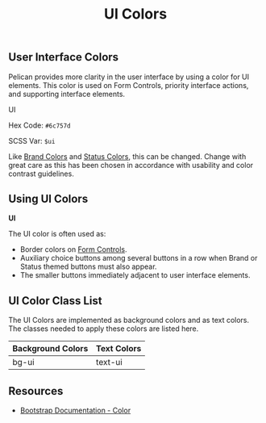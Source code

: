 ﻿---
title: UI Colors
summary: Pelican uses UI colors to help define important interface cues.
tags: color
layout: guide
eleventyNavigation:
  key: UI Colors
  parent: Foundation
  order: 3
  excerpt: Pelican uses UI colors to help define important interface cues.
  img: /img/illustrations/illus-ui-colors.svg
--- 

## User Interface Colors

Pelican provides more clarity in the user interface by using a color for UI elements. This color is used on Form Controls, priority interface actions, and supporting interface elements. 

<div class="row mb-5">
  <div class="col-md-6 col-xl-3">
    <div class="card border-0">
      <div class="bg-ui rounded-top pd-color-block"></div>
      <div class="card-body">
        <p class="mb-0 fw-bold">UI</p>
        <p class="mb-0">Hex Code: <code>#6c757d</code></p>
        <p class="mb-0">SCSS Var: <code>$ui</code></p>
      </div>
    </div>
  </div>
</div>

Like [Brand Colors](/foundation/status-colors) and [Status Colors](/foundation/status-colors), this can be changed. Change with great care as this has been chosen in accordance with usability and color contrast guidelines.

## Using UI Colors

**UI**

The UI color is often used as:

- Border colors on [Form Controls](/form-controls/).
- Auxiliary choice buttons among several buttons in a row when Brand or Status themed buttons must also appear.
- The smaller buttons immediately adjacent to user interface elements.

## UI Color Class List

The UI Colors are implemented as background colors and as text colors. The classes needed to apply these colors are listed here.

<div class="table-wrapper">
  <table class="table table-striped mb-5">
    <thead>
      <tr>
        <th>Background Colors</th>
        <th>Text Colors</th>
      </tr>
    </thead>
    <tbody>
      <tr>
        <td><span class="h5"><span class="badge badge-ui">bg-ui</span></span></td>
        <td><span class="h5"><span class="badge bg-transparent text-ui">text-ui</span></span></td>
      </tr>                             
    </tbody>
  </table>
</div>

## Resources

* <a href="https://getbootstrap.com/docs/5.1/utilities/colors/" target="_blank">Bootstrap Documentation - Color</a>
